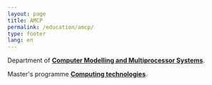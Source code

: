 ```yaml
---
layout: page
title: AMCP
permalink: /education/amcp/
type: footer
lang: en
---
```


Department of **[Computer Modelling and Multiprocessor Systems](http://www.apmath.spbu.ru/en/structure/depts/kmms/)**.

Master's programme **[Computing technologies](http://www.apmath.spbu.ru/en/education/speciality/)**.
